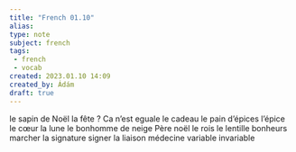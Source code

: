 ```yaml
---
title: "French 01.10"
alias: 
type: note
subject: french
tags:
 - french
 - vocab
created: 2023.01.10 14:09
created_by: Ádám
draft: true
---
```

le sapin de Noël
la fête
? Ca n’est eguale
le cadeau
le pain d’épices
l’épice
le cœur
la lune
le bonhomme de neige
Père noël
le rois
le lentille
bonheurs
marcher
la signature
signer
la liaison
médecine
variable
invariable





